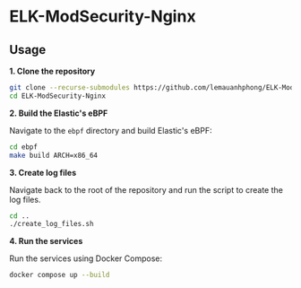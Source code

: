 # ELK-ModSecurity-Nginx

## Usage

**1. Clone the repository**

```sh
git clone --recurse-submodules https://github.com/lemauanhphong/ELK-ModSecurity-Nginx.git
cd ELK-ModSecurity-Nginx
```

**2. Build the Elastic's eBPF**

Navigate to the `ebpf` directory and build Elastic's eBPF:

```sh
cd ebpf
make build ARCH=x86_64
```

**3. Create log files**

Navigate back to the root of the repository and run the script to create the log files.

```sh
cd ..
./create_log_files.sh
```

**4. Run the services**

Run the services using Docker Compose:

```sh
docker compose up --build
```
